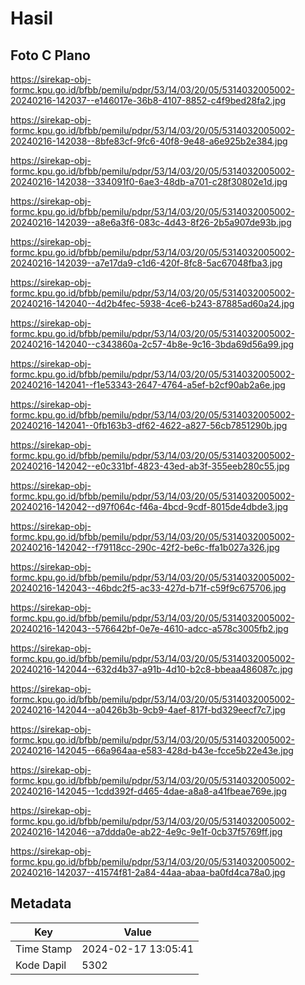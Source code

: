 # Hasil

## Foto C Plano

https://sirekap-obj-formc.kpu.go.id/bfbb/pemilu/pdpr/53/14/03/20/05/5314032005002-20240216-142037--e146017e-36b8-4107-8852-c4f9bed28fa2.jpg

https://sirekap-obj-formc.kpu.go.id/bfbb/pemilu/pdpr/53/14/03/20/05/5314032005002-20240216-142038--8bfe83cf-9fc6-40f8-9e48-a6e925b2e384.jpg

https://sirekap-obj-formc.kpu.go.id/bfbb/pemilu/pdpr/53/14/03/20/05/5314032005002-20240216-142038--334091f0-6ae3-48db-a701-c28f30802e1d.jpg

https://sirekap-obj-formc.kpu.go.id/bfbb/pemilu/pdpr/53/14/03/20/05/5314032005002-20240216-142039--a8e6a3f6-083c-4d43-8f26-2b5a907de93b.jpg

https://sirekap-obj-formc.kpu.go.id/bfbb/pemilu/pdpr/53/14/03/20/05/5314032005002-20240216-142039--a7e17da9-c1d6-420f-8fc8-5ac67048fba3.jpg

https://sirekap-obj-formc.kpu.go.id/bfbb/pemilu/pdpr/53/14/03/20/05/5314032005002-20240216-142040--4d2b4fec-5938-4ce6-b243-87885ad60a24.jpg

https://sirekap-obj-formc.kpu.go.id/bfbb/pemilu/pdpr/53/14/03/20/05/5314032005002-20240216-142040--c343860a-2c57-4b8e-9c16-3bda69d56a99.jpg

https://sirekap-obj-formc.kpu.go.id/bfbb/pemilu/pdpr/53/14/03/20/05/5314032005002-20240216-142041--f1e53343-2647-4764-a5ef-b2cf90ab2a6e.jpg

https://sirekap-obj-formc.kpu.go.id/bfbb/pemilu/pdpr/53/14/03/20/05/5314032005002-20240216-142041--0fb163b3-df62-4622-a827-56cb7851290b.jpg

https://sirekap-obj-formc.kpu.go.id/bfbb/pemilu/pdpr/53/14/03/20/05/5314032005002-20240216-142042--e0c331bf-4823-43ed-ab3f-355eeb280c55.jpg

https://sirekap-obj-formc.kpu.go.id/bfbb/pemilu/pdpr/53/14/03/20/05/5314032005002-20240216-142042--d97f064c-f46a-4bcd-9cdf-8015de4dbde3.jpg

https://sirekap-obj-formc.kpu.go.id/bfbb/pemilu/pdpr/53/14/03/20/05/5314032005002-20240216-142042--f79118cc-290c-42f2-be6c-ffa1b027a326.jpg

https://sirekap-obj-formc.kpu.go.id/bfbb/pemilu/pdpr/53/14/03/20/05/5314032005002-20240216-142043--46bdc2f5-ac33-427d-b71f-c59f9c675706.jpg

https://sirekap-obj-formc.kpu.go.id/bfbb/pemilu/pdpr/53/14/03/20/05/5314032005002-20240216-142043--576642bf-0e7e-4610-adcc-a578c3005fb2.jpg

https://sirekap-obj-formc.kpu.go.id/bfbb/pemilu/pdpr/53/14/03/20/05/5314032005002-20240216-142044--632d4b37-a91b-4d10-b2c8-bbeaa486087c.jpg

https://sirekap-obj-formc.kpu.go.id/bfbb/pemilu/pdpr/53/14/03/20/05/5314032005002-20240216-142044--a0426b3b-9cb9-4aef-817f-bd329eecf7c7.jpg

https://sirekap-obj-formc.kpu.go.id/bfbb/pemilu/pdpr/53/14/03/20/05/5314032005002-20240216-142045--66a964aa-e583-428d-b43e-fcce5b22e43e.jpg

https://sirekap-obj-formc.kpu.go.id/bfbb/pemilu/pdpr/53/14/03/20/05/5314032005002-20240216-142045--1cdd392f-d465-4dae-a8a8-a41fbeae769e.jpg

https://sirekap-obj-formc.kpu.go.id/bfbb/pemilu/pdpr/53/14/03/20/05/5314032005002-20240216-142046--a7ddda0e-ab22-4e9c-9e1f-0cb37f5769ff.jpg

https://sirekap-obj-formc.kpu.go.id/bfbb/pemilu/pdpr/53/14/03/20/05/5314032005002-20240216-142037--41574f81-2a84-44aa-abaa-ba0fd4ca78a0.jpg


## Metadata

| Key        | Value               |
| ---------- | ------------------- |
| Time Stamp | 2024-02-17 13:05:41 |
| Kode Dapil | 5302                |




